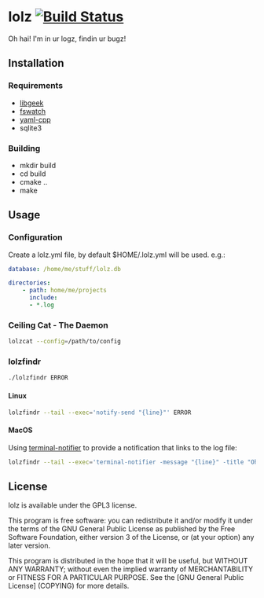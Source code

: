 # lolz [![Build Status](https://travis-ci.org/geekprojects/lolz.svg?branch=master)](https://travis-ci.org/geekprojects/lolz)

Oh hai! I'm in ur logz, findin ur bugz!

## Installation

### Requirements
  * [libgeek](https://github.com/geekprojects/libgeek)
  * [fswatch](https://github.com/emcrisostomo/fswatch)
  * [yaml-cpp](https://github.com/jbeder/yaml-cpp)
  * sqlite3

### Building
  * mkdir build
  * cd build
  * cmake ..
  * make

## Usage

### Configuration

Create a lolz.yml file, by default $HOME/.lolz.yml will be used. e.g.:
```YAML
database: /home/me/stuff/lolz.db

directories:
    - path: home/me/projects
      include:
      - *.log
```

### Ceiling Cat - The Daemon
```bash
lolzcat --config=/path/to/config
```

### lolzfindr
```bash
./lolzfindr ERROR
```

#### Linux
```bash
lolzfindr --tail --exec='notify-send "{line}"' ERROR
```

#### MacOS
Using [terminal-notifier](https://github.com/julienXX/terminal-notifier) to provide a notification that links to the log file:
````bash
lolzfindr --tail --exec='terminal-notifier -message "{line}" -title "Oh noes!" -open "file://{file}"' ERROR
````

## License

lolz is available under the GPL3 license.

This program is free software: you can redistribute it and/or modify it under the terms of the GNU General Public License as published by the Free Software Foundation, either version 3 of the License, or (at your option) any later version.

This program is distributed in the hope that it will be useful, but WITHOUT ANY WARRANTY; without even the implied warranty of MERCHANTABILITY or FITNESS FOR A PARTICULAR PURPOSE.  See the [GNU General Public License] (COPYING) for more details.



